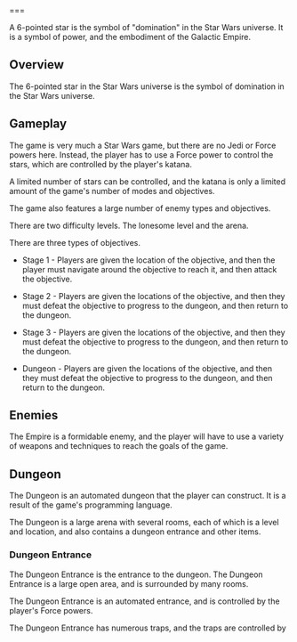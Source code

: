 
===

A 6-pointed star is the symbol of "domination" in the Star Wars universe. It is a symbol of power, and the embodiment of the Galactic Empire.

## Overview

The 6-pointed star in the Star Wars universe is the symbol of domination in the Star Wars universe.

## Gameplay

The game is very much a Star Wars game, but there are no Jedi or Force powers here. Instead, the player has to use a Force power to control the stars, which are controlled by the player's katana.

A limited number of stars can be controlled, and the katana is only a limited amount of the game's number of modes and objectives.

The game also features a large number of enemy types and objectives.

There are two difficulty levels. The lonesome level and the arena.

There are three types of objectives.

*   Stage 1 - Players are given the location of the objective, and then the player must navigate around the objective to reach it, and then attack the objective.

*   Stage 2 - Players are given the locations of the objective, and then they must defeat the objective to progress to the dungeon, and then return to the dungeon.

*   Stage 3 - Players are given the locations of the objective, and then they must defeat the objective to progress to the dungeon, and then return to the dungeon.

*   Dungeon - Players are given the locations of the objective, and then they must defeat the objective to progress to the dungeon, and then return to the dungeon.

## Enemies

The Empire is a formidable enemy, and the player will have to use a variety of weapons and techniques to reach the goals of the game.

## Dungeon

The Dungeon is an automated dungeon that the player can construct. It is a result of the game's programming language.

The Dungeon is a large arena with several rooms, each of which is a level and location, and also contains a dungeon entrance and other items.

### Dungeon Entrance

The Dungeon Entrance is the entrance to the dungeon. The Dungeon Entrance is a large open area, and is surrounded by many rooms.

The Dungeon Entrance is an automated entrance, and is controlled by the player's Force powers.

The Dungeon Entrance has numerous traps, and the traps are controlled by
